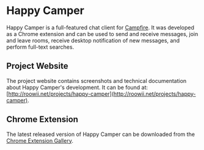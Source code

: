 # Happy Camper

Happy Camper is a full-featured chat client for [Campfire](http://campfirenow.com). It was developed as a Chrome extension and can be used to send and receive messages, join and leave rooms, receive desktop notification of new messages, and perform full-text searches.

## Project Website

The project website contains screenshots and technical documentation about Happy Camper's development. It can be found at:
[http://roowii.net/projects/happy-camper](http://roowii.net/projects/happy-camper).

## Chrome Extension

The latest released version of Happy Camper can be downloaded from the [Chrome Extension Gallery](https://chrome.google.com/extensions/detail/coimkphjagggmdkinhgjanjkekcjmpoe).